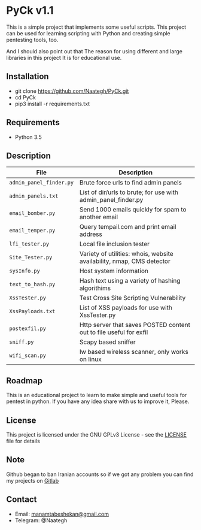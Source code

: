 # PyCk v1.1


This is a simple project that implements some useful scripts.
This project can be used for learning scripting with Python and 
creating simple pentesting tools, too.

And I should also point out that
The reason for using different and large libraries in this project
It is for educational use.

## Installation

- git clone https://github.com/Naategh/PyCk.git
- cd PyCk
- pip3 install -r requirements.txt

## Requirements
- Python 3.5


## Description

| File                  | Description                                                           |
|-----------------------|-----------------------------------------------------------------------|
| `admin_panel_finder.py` | Brute force urls to find admin panels                                 |
| `admin_panels.txt`      | List of dir/urls to brute; for use with admin_panel_finder.py         |
| `email_bomber.py`       | Send 1000 emails quickly for spam to another email                    |
| `email_temper.py`       | Query tempail.com and print email address                             |
| `lfi_tester.py`         | Local file inclusion tester                                           |
| `Site_Tester.py`        | Variety of utilities: whois, website availability, nmap, CMS detector |
| `sysInfo.py`           | Host system information                                               |
| `text_to_hash.py`       | Hash text using a variety of hashing algorithims                      |
| `XssTester.py`          | Test Cross Site Scripting Vulnerability                               |
| `XssPayloads.txt`       | List of XSS payloads for use with XssTester.py                        |
| `postexfil.py`          | Http server that saves POSTED content out to file useful for exfil    |
| `sniff.py`              | Scapy based sniffer                                                   |
| `wifi_scan.py`          | Iw based wireless scanner, only works on linux                        |


## Roadmap
This is an educational project to learn to make simple and useful tools for pentest in python.
If you have any idea share with us to improve it, Please.

## License
This project is licensed under the GNU GPLv3 License - see the [LICENSE](LICENSE) file for details

## Note
Github began to ban Iranian accounts so if we got any problem you can find my projects on [Gitlab](https://gitlab.com/Naategh/)

## Contact
- Email: manamtabeshekan@gmail.com
- Telegram: @Naategh
